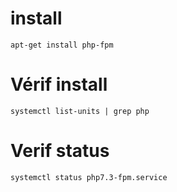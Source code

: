 # install
```
apt-get install php-fpm
```

# Vérif install
```
systemctl list-units | grep php
```

# Verif status
```
systemctl status php7.3-fpm.service
```